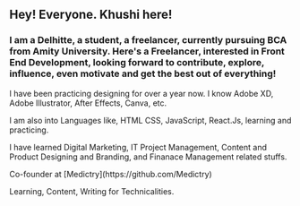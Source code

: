 ## Hey! Everyone. Khushi here!

### I am a Delhitte, a student, a freelancer, currently pursuing BCA from Amity University. Here's a Freelancer, interested in Front End Development, looking forward to contribute, explore, influence, even motivate  and get the best out of everything!

<div align="left">
    <p>I have been practicing designing for over a year now. I know Adobe XD, Adobe Illustrator, After Effects, Canva, etc.<p>
    <p>I am also into Languages like, HTML CSS, JavaScript, React.Js, learning and practicing.</p>
    <p>I have learned Digital Marketing, IT Project Management, Content and Product Designing and Branding, and Finanace Management related stuffs.</p>
    <p>Co-founder at [Medictry](https://github.com/Medictry)</p>
    <p>Learning, Content, Writing for Technicalities.</p>
</div>